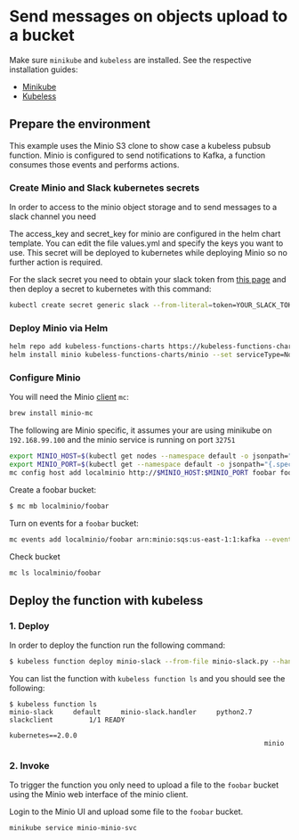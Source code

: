 # Send messages on objects upload to a bucket

Make sure `minikube` and `kubeless` are installed. See the respective installation guides:
* [Minikube](https://github.com/kubernetes/minikube#installation)
* [Kubeless](http://kubeless.io/docs/quick-start/)


## Prepare the environment

This example uses the Minio S3 clone to show case a kubeless pubsub function. Minio is configured to send notifications to Kafka, a function consumes those events and performs actions.

### Create Minio and Slack kubernetes secrets

In order to access to the minio object storage and to send messages to a slack channel you need

The access_key and secret_key for minio are configured in the helm chart template. You can edit the file values.yml and specify the keys you want to use. This secret will be deployed to kubernetes while deploying Minio so no further action is required.

For the slack secret you need to obtain your slack token from [this page](https://api.slack.com/custom-integrations/legacy-tokens) and then deploy a secret to kubernetes with this command:

```bash
kubectl create secret generic slack --from-literal=token=YOUR_SLACK_TOKEN
```

### Deploy Minio via Helm

```bash
helm repo add kubeless-functions-charts https://kubeless-functions-charts.storage.googleapis.com
helm install minio kubeless-functions-charts/minio --set serviceType=NodePort
```

### Configure Minio


You will need the Minio [client](https://github.com/minio/mc) `mc`:

```bash
brew install minio-mc
```

The following are Minio specific, it assumes your are using minikube on `192.168.99.100` and the minio service is running on port `32751`

```bash
export MINIO_HOST=$(kubectl get nodes --namespace default -o jsonpath="{.items[0].status.addresses[0].address}")
export MINIO_PORT=$(kubectl get --namespace default -o jsonpath="{.spec.ports[0].nodePort}" services minio-minio-svc)
mc config host add localminio http://$MINIO_HOST:$MINIO_PORT foobar foobarfoo
```

Create a foobar bucket:

```bash
$ mc mb localminio/foobar
```

Turn on events for a `foobar` bucket:

```bash
mc events add localminio/foobar arn:minio:sqs:us-east-1:1:kafka --events put
```

Check bucket

```bash
mc ls localminio/foobar
```


## Deploy the function with kubeless

### 1. Deploy

In order to deploy the function run the following command:

```bash
$ kubeless function deploy minio-slack --from-file minio-slack.py --handler minio-slack.handler --runtime python2.7 --dependencies requirements.txt
```

You can list the function with `kubeless function ls` and you should see the following:

```
$ kubeless function ls
minio-slack  	default  	minio-slack.handler  	python2.7	slackclient      	1/1 READY
             	         	                     	         	kubernetes==2.0.0
             	         	                     	         	minio
```

### 2. Invoke

To trigger the function you only need to upload a file to the `foobar` bucket using the Minio web interface of the minio client.

Login to the Minio UI and upload some file to the `foobar` bucket.

```bash
minikube service minio-minio-svc
```
